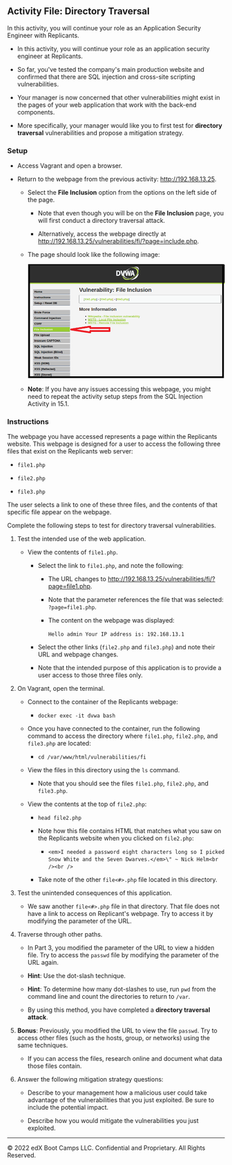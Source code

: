 ## Activity File: Directory Traversal 

In this activity, you will continue your role as an Application Security Engineer with Replicants.

- In this activity, you will continue your role as an application security engineer at Replicants.

- So far, you've tested the company's main production website and confirmed that there are SQL injection and cross-site scripting vulnerabilities.

- Your manager is now concerned that other vulnerabilities might exist in the pages of your web application that work with the back-end components.

- More specifically, your manager would like you to first test for **directory traversal** vulnerabilities and propose a mitigation strategy.

### Setup 

- Access Vagrant and open a browser.

- Return to the webpage from the previous activity: <http://192.168.13.25>.

  - Select the **File Inclusion** option from the options on the left side of the page.

    - Note that even though you will be on the **File Inclusion** page, you will first conduct a directory traversal attack.

    - Alternatively, access the webpage directly at <http://192.168.13.25/vulnerabilities/fi/?page=include.php>.
  
  -  The page should look like the following image:

      ![On the DVWA webpage, a red arrow points at File Inclusion on the left-side menu.](directory_traversal.png)

  - **Note**: If you have any issues accessing this webpage, you might need to repeat the activity setup steps from the SQL Injection Activity in 15.1.


### Instructions 

The webpage you have accessed represents a page within the Replicants website. This webpage is designed for a user to access the following three files that exist on the Replicants web server:
   
   - `file1.php`
   
   - `file2.php`
   
   - `file3.php`

The user selects a link to one of these three files, and the contents of that specific file appear on the webpage.

Complete the following steps to test for directory traversal vulnerabilities.

1. Test the intended use of the web application.

    - View the contents of `file1.php`.
      
      - Select the link to `file1.php`, and note the following:
      
          - The URL changes to <http://192.168.13.25/vulnerabilities/fi/?page=file1.php>.
          
          - Note that the parameter references the file that was selected: `?page=file1.php`.
        
          - The content on the webpage was displayed:
      
              `Hello admin
              Your IP address is: 192.168.13.1`
          
      - Select the other links (`file2.php` and `file3.php`) and note their URL and webpage changes.
      
      - Note that the intended purpose of this application is to provide a user access to those three files only. 

2. On Vagrant, open the terminal. 

      - Connect to the container of the Replicants webpage:

        - `docker exec -it dvwa bash`
      
      - Once you have connected to the container, run the following command to access the directory where `file1.php`, `file2.php`, and `file3.php` are located:

        - `cd /var/www/html/vulnerabilities/fi`

      - View the files in this directory using the `ls` command.

        - Note that you should see the files `file1.php`, `file2.php`, and `file3.php`.

      - View the contents at the top of `file2.php`:
        
        -  `head file2.php`
      
        - Note how this file contains HTML that matches what you saw on the Replicants website when you clicked on `file2.php`:
          
          - `<em>I needed a password eight characters long so I picked Snow White and the Seven Dwarves.</em>\" ~ Nick Helm<br /><br />`

        - Take note of the other `file<#>.php` file located in this directory. 

3. Test the unintended consequences of this application.
 
    - We saw another `file<#>.php` file in that directory. That file does not have a link to access on Replicant's webpage. Try to access it by modifying the parameter of the URL.

4. Traverse through other paths. 

    - In Part 3, you modified the parameter of the URL to view a hidden file. Try to access the `passwd` file by modifying the parameter of the URL again.

    - **Hint**: Use the dot-slash technique.
    
    - **Hint**: To determine how many dot-slashes to use, run `pwd` from the command line and count the directories to return to `/var`.

    - By using this method, you have completed a **directory traversal attack**. 
  
5. **Bonus**: Previously, you modified the URL to view the file `passwd`. Try to access other files (such as the hosts, group, or networks) using the same techniques.

    - If you can access the files, research online and document what data those files contain.

6. Answer the following mitigation strategy questions: 

    - Describe to your management how a malicious user could take advantage of the vulnerabilities that you just exploited. Be sure to include the potential impact.

    - Describe how you would mitigate the vulnerabilities you just exploited.

___

© 2022 edX Boot Camps LLC. Confidential and Proprietary. All Rights Reserved. 
